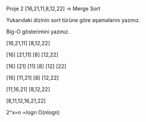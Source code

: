 Proje 2
[16,21,11,8,12,22] -> Merge Sort

Yukarıdaki dizinin sort türüne göre aşamalarını yazınız.

Big-O gösterimini yazınız.


[16,21,11]                    [8,12,22]

[16]    [21,11]             [8]     [12,22]

[16]    [21]    [11]        [8]     [12]    [22]

[16]    [11,21]             [8]     [12,22]

[11,16,21]                  [8,12,22]

[8,11,12,16,21,22]

2^x=n
=logn
O(nlogn)